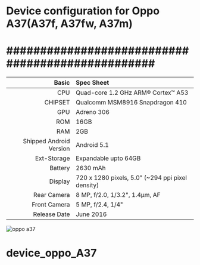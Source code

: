 # Device configuration for Oppo A37(A37f, A37fw, A37m)

#################################################
==================================================
Basic   | Spec Sheet
-------:|:-------------------------
CPU     | Quad-core 1.2 GHz ARM® Cortex™ A53
CHIPSET | Qualcomm MSM8916 Snapdragon 410
GPU     | Adreno 306
ROM     | 16GB 
RAM     | 2GB
Shipped Android Version | Android 5.1
Ext-Storage | Expandable upto 64GB
Battery | 2630 mAh
Display | 720 x 1280 pixels, 5.0"  (~294 ppi pixel density)
Rear Camera  | 8 MP, f/2.0, 1/3.2", 1.4µm, AF
Front Camera | 5 MP, f/2.4, 1/4"
Release Date | June 2016

![oppo a37](https://fdn2.gsmarena.com/vv/pics/oppo/oppo-a37-1.jpg)

# device_oppo_A37
